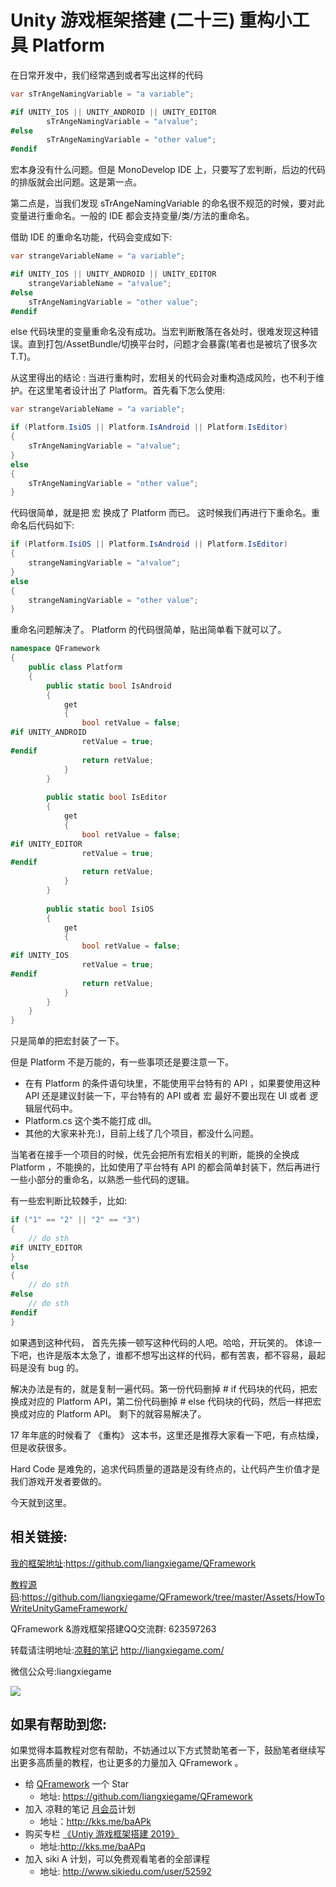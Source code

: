 # Unity 游戏框架搭建 (二十三)  重构小工具 Platform


在日常开发中，我们经常遇到或者写出这样的代码

```cs
var sTrAngeNamingVariable = "a variable";

#if UNITY_IOS || UNITY_ANDROID || UNITY_EDITOR
		sTrAngeNamingVariable = "a!value";
#else
		sTrAngeNamingVariable = "other value";
#endif
```
宏本身没有什么问题。但是 MonoDevelop IDE  上，只要写了宏判断，后边的代码的排版就会出问题。这是第一点。

第二点是，当我们发现 sTrAngeNamingVariable 的命名很不规范的时候，要对此变量进行重命名。一般的 IDE 都会支持变量/类/方法的重命名。

借助 IDE 的重命名功能，代码会变成如下:
```cs
var strangeVariableName = "a variable";

#if UNITY_IOS || UNITY_ANDROID || UNITY_EDITOR
	strangeVariableName = "a!value";
#else
	sTrAngeNamingVariable = "other value";
#endif
```

else 代码块里的变量重命名没有成功。当宏判断散落在各处时，很难发现这种错误。直到打包/AssetBundle/切换平台时，问题才会暴露(笔者也是被坑了很多次T.T)。

从这里得出的结论 : 当进行重构时，宏相关的代码会对重构造成风险，也不利于维护。在这里笔者设计出了 Platform。首先看下怎么使用:
```cs
var strangeVariableName = "a variable";

if (Platform.IsiOS || Platform.IsAndroid || Platform.IsEditor)
{
	sTrAngeNamingVariable = "a!value";
}
else
{
	sTrAngeNamingVariable = "other value";
}
```
代码很简单，就是把 宏 换成了 Platform 而已。
这时候我们再进行下重命名。重命名后代码如下:
```cs
if (Platform.IsiOS || Platform.IsAndroid || Platform.IsEditor)
{
	strangeNamingVariable = "a!value";
}
else
{
	strangeNamingVariable = "other value";
}
```
重命名问题解决了。
Platform 的代码很简单，贴出简单看下就可以了。
```cs
namespace QFramework
{
	public class Platform
	{
		public static bool IsAndroid
		{
			get
			{
				bool retValue = false;
#if UNITY_ANDROID
                retValue = true;    
#endif
				return retValue;
			}
		}
         
		public static bool IsEditor
		{
			get
			{
				bool retValue = false;
#if UNITY_EDITOR
				retValue = true;    
#endif
				return retValue;
			}
		}
        
		public static bool IsiOS
		{
			get
			{
				bool retValue = false;
#if UNITY_IOS
				retValue = true;    
#endif
				return retValue;
			}
		}
	}
}
```

只是简单的把宏封装了一下。

但是  Platform 不是万能的，有一些事项还是要注意一下。

* 在有 Platform 的条件语句块里，不能使用平台特有的  API ，如果要使用这种 API 还是建议封装一下，平台特有的 API 或者 宏 最好不要出现在 UI 或者 逻辑层代码中。
* Platform.cs 这个类不能打成 dll。
* 其他的大家来补充:)，目前上线了几个项目，都没什么问题。

当笔者在接手一个项目的时候，优先会把所有宏相关的判断，能换的全换成  Platform ，不能换的，比如使用了平台特有 API 的都会简单封装下，然后再进行一些小部分的重命名，以熟悉一些代码的逻辑。

有一些宏判断比较棘手，比如:
```cs
if ("1" == "2" || "2" == "3")
{
	// do sth
#if UNITY_EDITOR
}
else
{
	// do sth	
#else
	// do sth
#endif
}
```
如果遇到这种代码，
首先先揍一顿写这种代码的人吧。哈哈，开玩笑的。
体谅一下吧，也许是版本太急了，谁都不想写出这样的代码，都有苦衷，都不容易，最起码是没有 bug 的。

解决办法是有的，就是复制一遍代码。第一份代码删掉 # if 代码块的代码，把宏换成对应的  Platform API，第二份代码删掉  # else 代码块的代码，然后一样把宏换成对应的 Platform API。 剩下的就容易解决了。

17 年年底的时候看了 《重构》 这本书，这里还是推荐大家看一下吧，有点枯燥，但是收获很多。

Hard Code 是难免的，追求代码质量的道路是没有终点的，让代码产生价值才是我们游戏开发者要做的。

今天就到这里。

## 相关链接:
[我的框架地址](https://github.com/liangxiegame/QFramework):https://github.com/liangxiegame/QFramework

[教程源码](https://github.com/liangxiegame/QFramework/tree/master/Assets/HowToWriteUnityGameFramework/%0A):https://github.com/liangxiegame/QFramework/tree/master/Assets/HowToWriteUnityGameFramework/

QFramework &游戏框架搭建QQ交流群: 623597263

转载请注明地址:[凉鞋的笔记](http://liangxiegame.com/) http://liangxiegame.com/

微信公众号:liangxiegame

![](https://s3.us-west-2.amazonaws.com/secure.notion-static.com/347c0821-ec03-4318-ac06-99e0536ca558/qrcode_for_gh_b4b5e104e2c0_344.jpg?AWSAccessKeyId=ASIAT73L2G45K5WJNQ6Z&Expires=1548463576&Signature=SEMV8zKjXwGhFDXCw%2BUu4H4hydE%3D&x-amz-security-token=FQoGZXIvYXdzEKj%2F%2F%2F%2F%2F%2F%2F%2F%2F%2FwEaDGRp6XONd1Z%2FowgXeCK3AySON6Pbdmpe5YKIoJBVQ1JraMcix%2FWWoZJID8UoKuQtiRPTcXHFqOEOv%2FycYCrWz3p2hSBN3Ew8NHRweWLZsJ%2FOHTKD%2BTd%2BejV2S37h7EGkKJQs5IX3Q9mAkHOFhVISiEj1EN5qxLYmP9eygzsZ%2BUxq46Qr0Rm1eEVEr6I4czAgWotEZsWa%2BBFaiy5D2%2F0ODnbqBcrDMdpcBKP6KtTwgu%2BvL2iDtCeoMivVllC3YeAgiSQCGRb%2FO2Aja1uUo4tEL0styO4VbA13tFeiCX1Nm6kpoYf%2Bfbic5hOalwUgum5iTIl%2BEsCwAHQO6foclvCrOyqYOie1X3IG9TA5EjkJZ9rgVWHZfeQL6ho3EAVgi91Xlc0Nmd88NVr1Y0Jl8AQJiakttQLdqRYLerOxn120k75VeX%2FtlSAAUDtzxTs6vgTGtqoX8ra7DxHpuNaJ33oN1VMoWJbggUruEhi6qnBixYzOxYbYtAGASeQvBC1F94%2BGPx79R2AR%2Fb29qDZ8oQLSQ2tQG3CyYffJtmck%2Fs43TGQgAukUOj0qrW5NC5m9ZGrZcAHKrcibAWdbctf%2B4YJC6LRq%2BkCGYNYo0f2o4gU%3D)

## 如果有帮助到您:
如果觉得本篇教程对您有帮助，不妨通过以下方式赞助笔者一下，鼓励笔者继续写出更多高质量的教程，也让更多的力量加入 QFramework 。

* 给 [QFramework](https://github.com/liangxiegame/QFramework) 一个 Star
	* 地址: https://github.com/liangxiegame/QFramework
* 加入 凉鞋的笔记 [月会员](https://appQa6a81PN4633.h5.xiaoeknow.com/content_page/eyJ0eXBlIjozLCJyZXNvdXJjZV90eXBlIjoiIiwicmVzb3VyY2VfaWQiOiIiLCJwcm9kdWN0X2lkIjoicF81YzQwOWE0NDJhNzViX1hhUzl3dUo4IiwiYXBwX2lkIjoiYXBwUWE2YTgxUE40NjMzIn0)计划
	* 地址：http://kks.me/baAPk
* 购买专栏 [《Untiy 游戏框架搭建 2019》](http://kks.me/baAPq)
	* 地址:http://kks.me/baAPq
* 加入 siki A 计划，可以免费观看笔者的全部课程
	* 地址: http://www.sikiedu.com/user/52592

